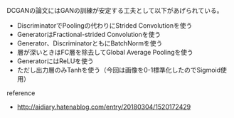 

DCGANの論文にはGANの訓練が安定する工夫として以下があげられている。
- DiscriminatorでPoolingの代わりにStrided Convolutionを使う
- GeneratorはFractional-strided Convolutionを使う
- Generator、DiscriminatorともにBatchNormを使う
- 層が深いときはFC層を除去してGlobal Average Poolingを使う
- GeneratorにはReLUを使う
- ただし出力層のみTanhを使う（今回は画像を0-1標準化したのでSigmoid使用）


reference
- http://aidiary.hatenablog.com/entry/20180304/1520172429
